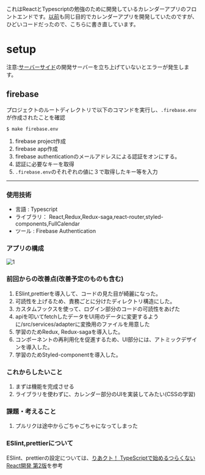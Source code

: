 これはReactとTypescriptの勉強のために開発しているカレンダーアプリのフロントエンドです。[以前](https://github.com/f-masanori/calendar_react)も同じ目的でカレンダーアプリを開発していたのですが、ひどいコードだったので、こちらに書き直しています。


# setup
注意:[サーバーサイド](https://github.com/f-masanori/calendar_app_backend)の開発サーバーを立ち上げていないとエラーが発生します。

## firebase

プロジェクトのルートディレクトリで以下のコマンドを実行し、`.firebase.env`が作成されたことを確認
```
$ make firebase.env
```

1. firebase project作成
2. firebase app作成
3. firebase authenticationのメールアドレスによる認証をオンにする。
4. 認証に必要なキーを取得
5. `.firebase.env`のそれぞれの値に３で取得したキー等を入力


_____________
### 使用技術

- 言語 : Typescript
- ライブラリ： React,Redux,Redux-saga,react-router,styled-components,FullCalendar
- ツール : Firebase Authentication



### アプリの構成

![1](https://user-images.githubusercontent.com/46617611/81526213-f77e1e00-9391-11ea-9bc6-b7d18c416456.png)



### 前回からの改善点(改善予定のものも含む)

1. ESlint,prettierを導入して、コードの見た目が綺麗になった。
2. 可読性を上げるため、責務ごとに分けたディレクトリ構造にした。
  1. カスタムフックスを使って、ログイン部分のコードの可読性をあげた
  2. apiを叩いてfetchしたデータをUI用のデータに変更するように/src/services/adapterに変換用のファイルを用意した
3. 学習のためRedux, Redux-sagaを導入した。
4. コンポーネントの再利用化を促進するため、UI部分には、アトミックデザインを導入した。
5. 学習のためStyled-componentを導入した。

### これからしたいこと

1. まずは機能を完成させる
2. ライブラリを使わずに、カレンダー部分のUIを実装してみたい(CSSの学習)

### 課題・考えること
1. プルリクは途中からごちゃごちゃになってしまった

### ESlint,prettierについて

ESlint、prettierの設定については、[りあクト！ TypeScriptで始めるつらくないReact開発 第2版](https://booth.pm/ja/items/1312652)を参考

